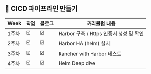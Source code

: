 ##  🍎 CICD 파이프라인 만들기

| Week | 작업 |블로그|커리큘럼 내용 |
| ------ | -- | -- |----------- |
| 1주차 | ☑️ | ☑️ | Harbor 구축 / Https 인증서 생성 및 확인  |
| 2주차 | ☑️ | ☑️ | Harbor HA (helm) 설치 |
| 3주차 | ☑️ | ☑️ | Rancher with Harbor 테스트|
| 4주차 | ☑️ | ☑️ | Helm Deep dive |



